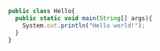 ```javascript
public class Hello{
  public static void main(String[] args){
    System.out.println("Hello world!");
  }
}
```


